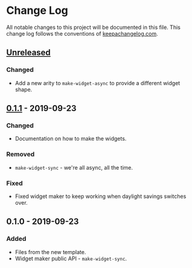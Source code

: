 # Change Log
All notable changes to this project will be documented in this file. This change log follows the conventions of [keepachangelog.com](http://keepachangelog.com/).

## [Unreleased]
### Changed
- Add a new arity to `make-widget-async` to provide a different widget shape.

## [0.1.1] - 2019-09-23
### Changed
- Documentation on how to make the widgets.

### Removed
- `make-widget-sync` - we're all async, all the time.

### Fixed
- Fixed widget maker to keep working when daylight savings switches over.

## 0.1.0 - 2019-09-23
### Added
- Files from the new template.
- Widget maker public API - `make-widget-sync`.

[Unreleased]: https://github.com/your-name/chap3-2/compare/0.1.1...HEAD
[0.1.1]: https://github.com/your-name/chap3-2/compare/0.1.0...0.1.1
